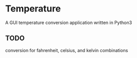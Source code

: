 # Temperature
A GUI temperature conversion application written in Python3

## TODO
conversion for fahrenheit, celsius, and kelvin combinations

##
